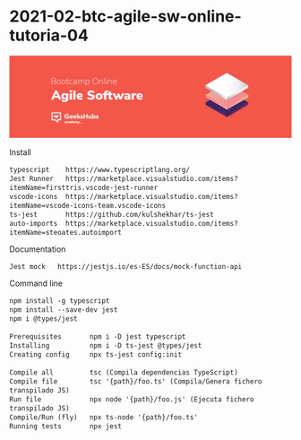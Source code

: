 # 2021-02-btc-agile-sw-online-tutoria-04

<p align="center">
    <img src="https://github.com/GeeksHubsAcademy/2020-geekshubs-media/blob/master/image/githubagilesoftware.jpg" >	
</p>

Install
```
typescript    https://www.typescriptlang.org/
Jest Runner   https://marketplace.visualstudio.com/items?itemName=firsttris.vscode-jest-runner
vscode-icons  https://marketplace.visualstudio.com/items?itemName=vscode-icons-team.vscode-icons
ts-jest       https://github.com/kulshekhar/ts-jest 
auto-imports  https://marketplace.visualstudio.com/items?itemName=steoates.autoimport
```

Documentation
```
Jest mock	https://jestjs.io/es-ES/docs/mock-function-api
```

Command line
```
npm install -g typescript
npm install --save-dev jest
npm i @types/jest

Prerequisites       npm i -D jest typescript	
Installing          npm i -D ts-jest @types/jest	
Creating config     npx ts-jest config:init	

Compile all         tsc (Compila dependencias TypeScript)
Compile file        tsc '{path}/foo.ts' (Compila/Genera fichero transpilado JS)
Run file            npx node '{path}/foo.js' (Ejecuta fichero transpilado JS)
Compile/Run (fly)   npx ts-node '{path}/foo.ts'
Running tests       npx jest	
```
